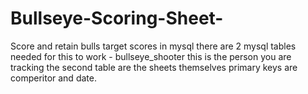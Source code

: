 # Bullseye-Scoring-Sheet-
Score and retain bulls target scores in mysql
there are 2 mysql tables needed for this to work - bullseye_shooter this is the person you are tracking
the second table are the sheets themselves primary keys are comperitor and date.
